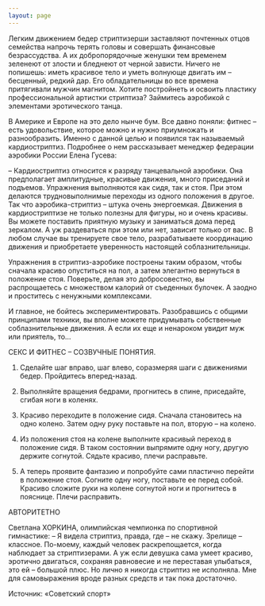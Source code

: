 ```yaml
---
layout: page
---
```

Легким движением бедер стриптизерши заставляют почтенных отцов семейства напрочь терять головы и совершать финансовые безрассудства. А их добропорядочные женушки тем временем зеленеют от злости и бледнеют от черной зависти. Ничего не попишешь: иметь красивое тело и уметь волнующе двигать им – бесценный, редкий дар. Его обладательницы во все времена притягивали мужчин магнитом. Хотите постройнеть и освоить пластику профессиональной артистки стриптиза? Займитесь аэробикой с элементами эротического танца.

В Америке и Европе на это дело нынче бум. Все давно поняли: фитнес – есть удовольствие, которое можно и нужно приумножать и разнообразить. Именно с данной целью и появился так называемый кардиостриптиз. Подробнее о нем рассказывает менеджер федерации аэробики России Елена Гусева:

– Кардиостриптиз относится к разряду танцевальной аэробики. Она предполагает амплитудные, красивые движения, много приседаний и подъемов. Упражнения выполняются как сидя, так и стоя. При этом делаются трудновыполнимые переходы из одного положения в другое. Так что аэробика-стриптиз – штука очень энергоемкая. Движения в кардиостриптизе не только полезны для фигуры, но и очень красивы. Вы можете поставить приятную музыку и заниматься дома перед зеркалом. А уж раздеваться при этом или нет, зависит только от вас. В любом случае вы тренируете свое тело, разрабатываете координацию движения и приобретаете уверенность настоящей соблазнительницы.

Упражнения в стриптиз-аэробике построены таким образом, чтобы сначала красиво опуститься на пол, а затем элегантно вернуться в положение стоя. Поверьте, делая это добросовестно, вы распрощаетесь с множеством калорий от съеденных булочек. А заодно и проститесь с ненужными комплексами.

И главное, не бойтесь экспериментировать. Разобравшись с общими принципами техники, вы вполне можете придумывать собственные соблазнительные движения. А если их еще и ненароком увидит муж или приятель, то…

СЕКС И ФИТНЕС – СОЗВУЧНЫЕ ПОНЯТИЯ.

1. Сделайте шаг вправо, шаг влево, соразмеряя шаги с движениями бедер. Пройдитесь вперед-назад.

2. Выполняйте вращения бедрами, прогнитесь в спине, приседайте, сгибая ноги в коленях.

3. Красиво переходите в положение сидя. Сначала становитесь на одно колено. Затем одну руку поставьте на пол, вторую – на колено.

4. Из положения стоя на колене выполните красивый переход в положение сидя. В таком состоянии выпрямите одну ногу, другую держите согнутой. Сядьте красиво, плечи расправьте.

5. А теперь проявите фантазию и попробуйте сами пластично перейти в положение стоя. Согните одну ногу, поставьте ее перед собой. Красиво сложите руки на колене согнутой ноги и прогнитесь в пояснице. Плечи расправить.

АВТОРИТЕТНО

Светлана ХОРКИНА, олимпийская чемпионка по спортивной гимнастике:
– Я видела стриптиз, правда, где – не скажу. Зрелище – классное. По-моему, каждый человек раскрепощается, когда наблюдает за стриптизерами. А уж если девушка сама умеет красиво, эротично двигаться, сохраняя равновесие и не переставая улыбаться, это ей – большой плюс. Но лично я никогда стриптиз не исполняла. Мне для самовыражения вроде разных средств и так пока достаточно.

Источник: «Советский спорт»